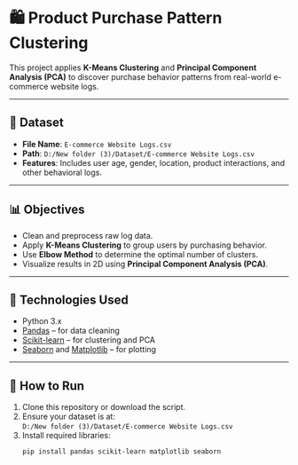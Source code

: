 # 🛍️ Product Purchase Pattern Clustering

This project applies **K-Means Clustering** and **Principal Component Analysis (PCA)** to discover purchase behavior patterns from real-world e-commerce website logs.

---

## 📁 Dataset

- **File Name**: `E-commerce Website Logs.csv`
- **Path**: `D:/New folder (3)/Dataset/E-commerce Website Logs.csv`
- **Features**: Includes user age, gender, location, product interactions, and other behavioral logs.

---

## 📊 Objectives

- Clean and preprocess raw log data.
- Apply **K-Means Clustering** to group users by purchasing behavior.
- Use **Elbow Method** to determine the optimal number of clusters.
- Visualize results in 2D using **Principal Component Analysis (PCA)**.

---

## 🧰 Technologies Used

- Python 3.x  
- [Pandas](https://pandas.pydata.org/) – for data cleaning  
- [Scikit-learn](https://scikit-learn.org/) – for clustering and PCA  
- [Seaborn](https://seaborn.pydata.org/) and [Matplotlib](https://matplotlib.org/) – for plotting  

---

## 🚀 How to Run

1. Clone this repository or download the script.
2. Ensure your dataset is at:  
   `D:/New folder (3)/Dataset/E-commerce Website Logs.csv`
3. Install required libraries:
   ```bash
   pip install pandas scikit-learn matplotlib seaborn
